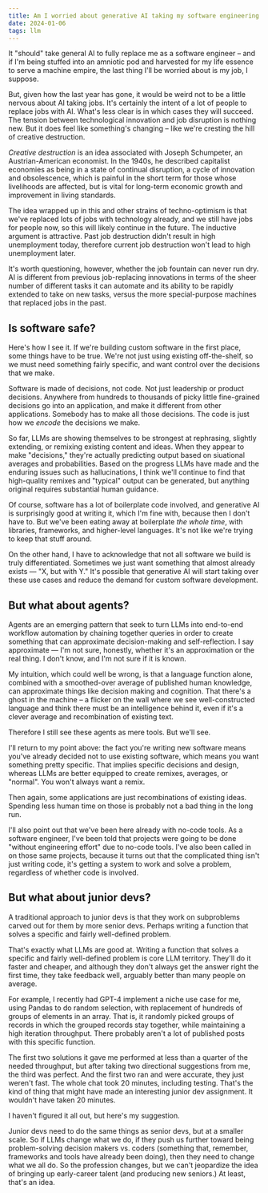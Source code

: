 ```yaml
---
title: Am I worried about generative AI taking my software engineering job?
date: 2024-01-06
tags: llm
---
```


It "should" take general AI to fully replace me as a software engineer – and if I'm being stuffed into an amniotic pod and harvested for my life essence to serve a machine empire, the last thing I'll be worried about is my job, I suppose.

But, given how the last year has gone, it would be weird not to be a little nervous about AI taking jobs. It's certainly the intent of a lot of people to replace jobs with AI. What's less clear is in which cases they will succeed. The tension between technological innovation and job disruption is nothing new. But it does feel like something's changing – like we're cresting the hill of creative destruction.

_Creative destruction_ is an idea associated with Joseph Schumpeter, an Austrian-American economist. In the 1940s, he described capitalist economies as being in a state of continual disruption, a cycle of innovation and obsolescence, which is painful in the short term for those whose livelihoods are affected, but is vital for long-term economic growth and improvement in living standards.

The idea wrapped up in this and other strains of techno-optimism is that we've replaced lots of jobs with technology already, and we still have jobs for people now, so this will likely continue in the future. The inductive argument is attractive. Past job destruction didn't result in high unemployment today, therefore current job destruction won't lead to high unemployment later.

It's worth questioning, however, whether the job fountain can never run dry. AI is different from previous job-replacing innovations in terms of the sheer number of different tasks it can automate and its ability to be rapidly extended to take on new tasks, versus the more special-purpose machines that replaced jobs in the past.

## Is software safe?

Here's how I see it. If we're building custom software in the first place, some things have to be true. We're not just using existing off-the-shelf, so we must need something fairly specific, and want control over the decisions that we make.

Software is made of decisions, not code. Not just leadership or product decisions. Anywhere from hundreds to thousands of picky little fine-grained decisions go into an application, and make it different from other applications. Somebody has to make all those decisions. The code is just how we _encode_ the decisions we make.

So far, LLMs are showing themselves to be strongest at rephrasing, slightly extending, or remixing existing content and ideas. When they appear to make "decisions," they're actually predicting output based on siuational averages and probabilities. Based on the progress LLMs have made and the enduring issues such as hallucinations, I think we'll continue to find that high-quality remixes and "typical" output can be generated, but anything original requires substantial human guidance.

Of course, software has a lot of boilerplate code involved, and generative AI is surprisingly good at writing it, which I'm fine with, because then I don't have to. But we've been eating away at boilerplate _the whole time_, with libraries, frameworks, and higher-level languages. It's not like we're trying to keep that stuff around.

On the other hand, I have to acknowledge that not all software we build is truly differentiated. Sometimes we just want something that almost already exists — "X, but with Y." It's possible that generative AI will start taking over these use cases and reduce the demand for custom software development.

## But what about agents?

Agents are an emerging pattern that seek to turn LLMs into end-to-end workflow automation by chaining together queries in order to create something that can approximate decision-making and self-reflection. I say approximate — I'm not sure, honestly, whether it's an approximation or the real thing. I don't know, and I'm not sure if it is known.

My intuition, which could well be wrong, is that a language function alone, combined with a smoothed-over average of published human knowledge, can approximate things like decision making and cognition. That there's a ghost in the machine – a flicker on the wall where we see well-constructed language and think there must be an intelligence behind it, even if it's a clever average and recombination of existing text.

Therefore I still see these agents as mere tools. But we'll see.

I'll return to my point above: the fact you're writing new software means you've already decided not to use existing software, which means you want something pretty specific. That implies specific decisions and design, whereas LLMs are better equipped to create remixes, averages, or "normal". You won't always want a remix.

Then again, some applications are just recombinations of existing ideas. Spending less human time on those is probably not a bad thing in the long run.

I'll also point out that we've been here already with no-code tools. As a software engineer, I've been told that projects were going to be done "without engineering effort" due to no-code tools. I've also been called in on those same projects, because it turns out that the complicated thing isn't just writing code, it's getting a system to work and solve a problem, regardless of whether code is involved.

## But what about junior devs?

A traditional approach to junior devs is that they work on subproblems carved out for them by more senior devs. Perhaps writing a function that solves a specific and fairly well-defined problem.

That's exactly what LLMs are good at. Writing a function that solves a specific and fairly well-defined problem is core LLM territory. They'll do it faster and cheaper, and although they don't always get the answer right the first time, they take feedback well, arguably better than many people on average.

For example, I recently had GPT-4 implement a niche use case for me, using Pandas to do random selection, with replacement of hundreds of groups of elements in an array. That is, it randomly picked groups of records in which the grouped records stay together, while maintaining a high iteration throughput. There probably aren't a lot of published posts with this specific function.

The first two solutions it gave me performed at less than a quarter of the needed throughput, but after taking two directional suggestions from me, the third was perfect. And the first two ran and were accurate, they just weren't fast. The whole chat took 20 minutes, including testing. That's the kind of thing that might have made an interesting junior dev assignment. It wouldn't have taken 20 minutes.

I haven't figured it all out, but here's my suggestion.

Junior devs need to do the same things as senior devs, but at a smaller scale. So if LLMs change what we do, if they push us further toward being problem-solving decision makers vs. coders (something that, remember, frameworks and tools have already been doing), then they need to change what we all do. So the profession changes, but we can't jeopardize the idea of bringing up early-career talent (and producing new seniors.) At least, that's an idea.
